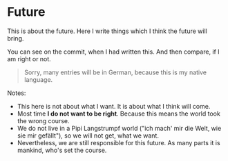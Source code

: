 # Future

This is about the future.  Here I write things which I think the future will bring.

You can see on the commit, when I had written this.  And then compare, if I am right or not.

> Sorry, many entries will be in German, because this is my native language.

Notes:

- This here is not about what I want.  It is about what I think will come.
- Most time **I do not want to be right**.  Because this means the world took the wrong course.
- We do not live in a Pipi Langstrumpf world ("ich mach' mir die Welt, wie sie mir gefällt"), so we will not get, what we want.
- Nevertheless, we are still responsible for this future.  As many parts it is mankind, who's set the course.

